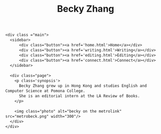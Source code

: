 <!DOCTYPE html>
<html lang='en'>
  <head>
    <meta charset='UTF-8'/>
    <meta name="viewport" content="width=device-width, initial-scale=1.0">
    <link rel='stylesheet' href='styles.css'/>
    <title>Becky Zhang</title>
  </head>

  <body>
    <header>
      <h1>Becky Zhang</h1>
    </header>

    <div class ="main">
      <sidebar>
          <div class="button"><a href='home.html'>Home</a></div>
          <div class="button"><a href='writing.html'>Writing</a></div>
          <div class="button"><a href='editing.html'>Editing</a></div>
          <div class="button"><a href='connect.html'>Connect</a></div>
      </sidebar>

      <div class="page">
        <p class='synopsis'>
          Becky Zhang grew up in Hong Kong and studies English and Computer Science at Pomona College.
          She is an editorial intern at the LA Review of Books.
        </p>

        <img class="photo" alt="becky on the metrolink" src="metrobeck.png" width="300"/>
      </div>
    </div>

</html>
